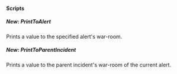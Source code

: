 #### Scripts

##### New: PrintToAlert
Prints a value to the specified alert's war-room.

##### New: PrintToParentIncident
Prints a value to the parent incident's war-room of the current alert.
